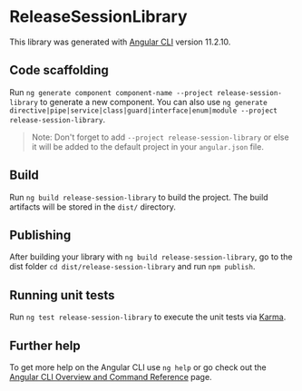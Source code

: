 # ReleaseSessionLibrary

This library was generated with [Angular CLI](https://github.com/angular/angular-cli) version 11.2.10.

## Code scaffolding

Run `ng generate component component-name --project release-session-library` to generate a new component. You can also use `ng generate directive|pipe|service|class|guard|interface|enum|module --project release-session-library`.
> Note: Don't forget to add `--project release-session-library` or else it will be added to the default project in your `angular.json` file. 

## Build

Run `ng build release-session-library` to build the project. The build artifacts will be stored in the `dist/` directory.

## Publishing

After building your library with `ng build release-session-library`, go to the dist folder `cd dist/release-session-library` and run `npm publish`.

## Running unit tests

Run `ng test release-session-library` to execute the unit tests via [Karma](https://karma-runner.github.io).

## Further help

To get more help on the Angular CLI use `ng help` or go check out the [Angular CLI Overview and Command Reference](https://angular.io/cli) page.
